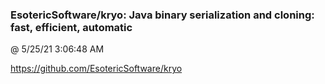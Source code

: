 ﻿

### EsotericSoftware/kryo: Java binary serialization and cloning: fast, efficient, automatic
@ 5/25/21 3:06:48 AM

https://github.com/EsotericSoftware/kryo

